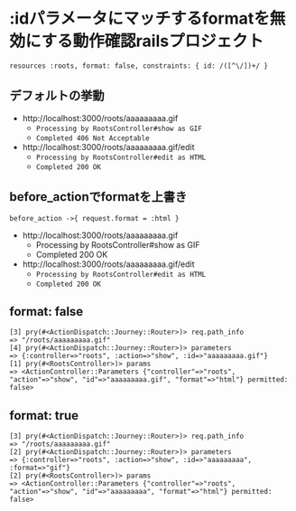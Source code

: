 # :idパラメータにマッチするformatを無効にする動作確認railsプロジェクト
`resources :roots, format: false, constraints: { id: /([^\/])+/ }`

## デフォルトの挙動
* http://localhost:3000/roots/aaaaaaaaa.gif
  * `Processing by RootsController#show as GIF`
  * `Completed 406 Not Acceptable`
* http://localhost:3000/roots/aaaaaaaaa.gif/edit
  * `Processing by RootsController#edit as HTML`
  * `Completed 200 OK`

## before_actionでformatを上書き
`before_action ->{ request.format = :html }`

* http://localhost:3000/roots/aaaaaaaaa.gif
  * Processing by RootsController#show as GIF
  * Completed 200 OK
* http://localhost:3000/roots/aaaaaaaaa.gif/edit
  * `Processing by RootsController#edit as HTML`
  * `Completed 200 OK`

## format: false
```
[3] pry(#<ActionDispatch::Journey::Router>)> req.path_info
=> "/roots/aaaaaaaaa.gif"
[4] pry(#<ActionDispatch::Journey::Router>)> parameters
=> {:controller=>"roots", :action=>"show", :id=>"aaaaaaaaa.gif"}
[1] pry(#<RootsController>)> params
=> <ActionController::Parameters {"controller"=>"roots", "action"=>"show", "id"=>"aaaaaaaaa.gif", "format"=>"html"} permitted: false>
```


## format: true
```
[3] pry(#<ActionDispatch::Journey::Router>)> req.path_info
=> "/roots/aaaaaaaaa.gif"
[2] pry(#<ActionDispatch::Journey::Router>)> parameters
=> {:controller=>"roots", :action=>"show", :id=>"aaaaaaaaa", :format=>"gif"}
[2] pry(#<RootsController>)> params
=> <ActionController::Parameters {"controller"=>"roots", "action"=>"show", "id"=>"aaaaaaaaa", "format"=>"html"} permitted: false>
```
